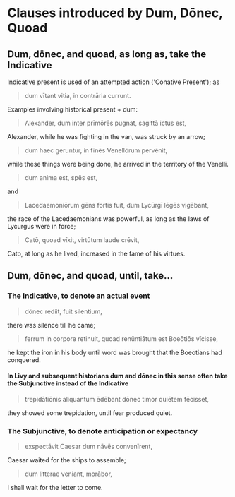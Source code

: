 # Clauses introduced by Dum, Dōnec, Quoad

## Dum, dōnec, and quoad, as long as, take the Indicative 

Indicative present is used of an attempted action ('Conative Present'); as

> dum vītant vitia, in contrāria currunt. 

Examples involving historical present + dum: 

> Alexander, dum inter prīmōrēs pugnat, sagittā ictus est, 

Alexander, while he was fighting in the van, was struck by an arrow;

> dum haec geruntur, in fīnēs Venellōrum pervēnit, 

while these things were being done, he arrived in the territory of the Venelli.

> dum anima est, spēs est, 

and

> Lacedaemoniōrum gēns fortis fuit, dum Lycūrgī lēgēs vigēbant, 

the race of the Lacedaemonians was powerful, as long as the laws of Lycurgus were in force;

> Catō, quoad vīxit, virtūtum laude crēvit, 

Cato, at long as he lived, increased in the fame of his virtues.

## Dum, dōnec, and quoad, until, take...

### The Indicative, to denote an actual event

>    dōnec rediit, fuit silentium, 

there was silence till he came;

>   ferrum in corpore retinuit, quoad renūntiātum est Boeōtiōs vīcisse, 

he kept the iron in his body until word was brought that the Boeotians had conquered.

#### In Livy and subsequent historians dum and dōnec in this sense often take the Subjunctive instead of the Indicative

>    trepidātiōnis aliquantum ēdēbant dōnec timor quiētem fēcisset, 

they showed some trepidation, until fear produced quiet.

### The Subjunctive, to denote anticipation or expectancy

>    exspectāvit Caesar dum nāvēs convenīrent, 

Caesar waited for the ships to assemble;

>    dum litterae veniant, morābor, 

I shall wait for the letter to come.
